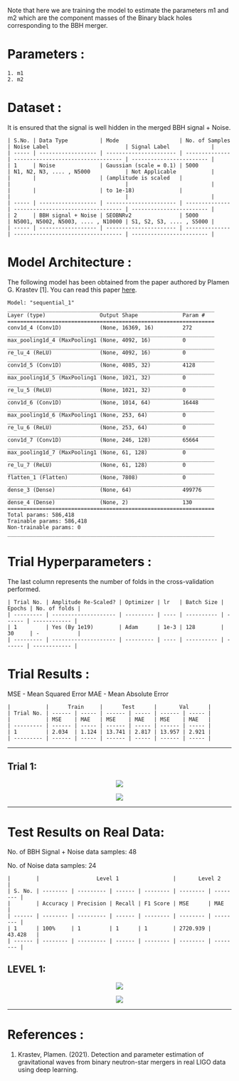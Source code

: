 Note that here we are training the model to estimate the parameters m1 and m2 which are the component masses of the Binary black holes corresponding to the BBH merger.

# Parameters :
```
1. m1 
2. m2
```

# Dataset :
It is ensured that the signal is well hidden in the merged BBH signal + Noise.
```
| S.No. | Data Type          | Mode                   | No. of Samples | Noise Label                        | Signal Label             |
| ----- | ------------------ | ---------------------- | -------------- | ---------------------------------- | ------------------------ |
| 1     | Noise              | Gaussian (scale = 0.1) | 5000           | N1, N2, N3, .... , N5000           | Not Applicable           |
|       |                    | (amplitude is scaled   |                |                                    |                          |
|       |                    | to 1e-18)              |                |                                    |                          |
| ----- | ------------------ | ---------------------- | -------------- | ---------------------------------- | ------------------------ |
| 2     | BBH signal + Noise | SEOBNRv2               | 5000           | N5001, N5002, N5003, .... , N10000 | S1, S2, S3, .... , S5000 |
| ----- | ------------------ | ---------------------- | -------------- | ---------------------------------- | ------------------------ |
```

# Model Architecture :
The following model has been obtained from the paper authored by Plamen G. Krastev [1]. You can read this paper [here](/Literature%20Review/Classification/1D-CNN/krastev_1.pdf).
``` 
Model: "sequential_1"
_________________________________________________________________
Layer (type)                 Output Shape              Param #   
=================================================================
conv1d_4 (Conv1D)            (None, 16369, 16)         272       
_________________________________________________________________
max_pooling1d_4 (MaxPooling1 (None, 4092, 16)          0         
_________________________________________________________________
re_lu_4 (ReLU)               (None, 4092, 16)          0         
_________________________________________________________________
conv1d_5 (Conv1D)            (None, 4085, 32)          4128      
_________________________________________________________________
max_pooling1d_5 (MaxPooling1 (None, 1021, 32)          0         
_________________________________________________________________
re_lu_5 (ReLU)               (None, 1021, 32)          0         
_________________________________________________________________
conv1d_6 (Conv1D)            (None, 1014, 64)          16448     
_________________________________________________________________
max_pooling1d_6 (MaxPooling1 (None, 253, 64)           0         
_________________________________________________________________
re_lu_6 (ReLU)               (None, 253, 64)           0         
_________________________________________________________________
conv1d_7 (Conv1D)            (None, 246, 128)          65664     
_________________________________________________________________
max_pooling1d_7 (MaxPooling1 (None, 61, 128)           0         
_________________________________________________________________
re_lu_7 (ReLU)               (None, 61, 128)           0         
_________________________________________________________________
flatten_1 (Flatten)          (None, 7808)              0         
_________________________________________________________________
dense_3 (Dense)              (None, 64)                499776    
_________________________________________________________________
dense_4 (Dense)              (None, 2)                 130       
=================================================================
Total params: 586,418
Trainable params: 586,418
Non-trainable params: 0
_________________________________________________________________
```

# Trial Hyperparameters :
The last column represents the number of folds in the cross-validation performed.
```
| Trial No. | Amplitude Re-Scaled? | Optimizer | lr   | Batch Size | Epochs | No. of folds |
| --------- | -------------------- | --------- | ---- | ---------- | ------ | ------------ |
| 1         | Yes (By 1e19)        | Adam      | 1e-3 | 128        | 30     | -            |
| --------- | -------------------- | --------- | ---- | ---------- | ------ | ------------ |
```
<!-- ```
| 2         | Yes (By 1e19)        | Adam      | 1e-3 | 128        | 5      | 2            |
| --------- | -------------------- | --------- | ---- | ---------- | ------ | ------------ |
| 3         | Yes (By 1e19)        | Adam      | 1e-3 | 128        | 5      | 3            |
| --------- | -------------------- | --------- | ---- | ---------- | ------ | ------------ |
| 4         | Yes (By 1e19)        | Adam      | 1e-3 | 128        | 5      | 4            |
| --------- | -------------------- | --------- | ---- | ---------- | ------ | ------------ |
| 5         | Yes (By 1e19)        | Adam      | 1e-3 | 128        | 5      | 5            |
| --------- | -------------------- | --------- | ---- | ---------- | ------ | ------------ |
``` -->

# Trial Results :
MSE - Mean Squared Error
MAE - Mean Absolute Error

```
|           |      Train     |      Test      |       Val      |
| Trial No. | ------ | ----- | ------ | ----- | ------ | ----- |
|           | MSE    | MAE   | MSE    | MAE   | MSE    | MAE   |
| --------- | ------ | ----- | ------ | ----- | ------ | ----- |
| 1         | 2.034  | 1.124 | 13.741 | 2.817 | 13.957 | 2.921 |
| --------- | ------ | ----- | ------ | ----- | ------ | ----- |
```
<!-- ```
| 2         | 100%  |     | 1         | 1      | 1        |     |
| --------- | ----- | --- | --------- | ------ | -------- | --- |
| 3         | 100%  |     | 1         | 1      | 1        |     |
| --------- | ----- | --- | --------- | ------ | -------- | --- |
| 4         | 100%  |     | 1         | 1      | 1        |     |
| --------- | ----- | --- | --------- | ------ | -------- | --- |
| 5         | 100%  |     | 1         | 1      | 1        |     |
| --------- | ----- | --- | --------- | ------ | -------- | --- |
``` -->

<hr>

## Trial 1:

<p align="center"> <img src="screenshots/graph_1.png"> </p>
<p align="center"> <img src="screenshots/trial_1.png"> </p>
<hr>

<!-- ## Trial 2:
### Train Data Confusion Matrix
<p align="center"> <img src="screenshots/train_cm_2.png"> </p>

### Test Data Confusion Matrix
<p align="center"> <img src="screenshots/test_cm_2.png"> </p>

### Test Data ROC
<p align="center"> <img src="screenshots/test_roc_2.png"> </p>
<p align="center"> <img src="screenshots/graph_2.png"> </p>
<p align="center"> <img src="screenshots/trial_2.png"> </p>
<hr>

## Trial 3:
### Train Data Confusion Matrix
<p align="center"> <img src="screenshots/train_cm_3.png"> </p>

### Test Data Confusion Matrix
<p align="center"> <img src="screenshots/test_cm_3.png"> </p>

### Test Data ROC
<p align="center"> <img src="screenshots/test_roc_3.png"> </p>
<p align="center"> <img src="screenshots/graph_3.png"> </p>
<p align="center"> <img src="screenshots/trial_3.png"> </p>
<hr>

## Trial 4:
### Train Data Confusion Matrix
<p align="center"> <img src="screenshots/train_cm_4.png"> </p>

### Test Data Confusion Matrix
<p align="center"> <img src="screenshots/test_cm_4.png"> </p>

### Test Data ROC
<p align="center"> <img src="screenshots/test_roc_4.png"> </p>
<p align="center"> <img src="screenshots/graph_4.png"> </p>
<p align="center"> <img src="screenshots/trial_4.png"> </p>
<hr>

## Trial 5:
### Train Data Confusion Matrix
<p align="center"> <img src="screenshots/train_cm_5.png"> </p>

### Test Data Confusion Matrix
<p align="center"> <img src="screenshots/test_cm_5.png"> </p>

### Test Data ROC
<p align="center"> <img src="screenshots/test_roc_5.png"> </p>
<p align="center"> <img src="screenshots/graph_5.png"> </p>
<p align="center"> <img src="screenshots/trial_5.png"> </p>


<!-- # Test Results on Unseen Generated Data:
No. of BBH Signal + Noise data samples: 1000

No. of Noise data samples: 1000

```
|        |                  Level 1                 |      Level 2      |
| S. No. | -------- | --------- | ------ | -------- | ------- | ------- |
|        | Accuracy | Precision | Recall | F1 Score | MSE     | MAE     |
| ------ | -------- | --------- | ------ | -------- | ------- | ------- |
| 1      | 100%     | 1         | 1      | 1        | 500.453 | 384.373 |
| ------ | -------- | --------- | ------ | -------- | ------- | ------- |
```

## LEVEL 1:
<p align="center"> <img src="screenshots/gen_test_cm_1_level_1.png"> </p>
<p align="center"> <img src="screenshots/gen_test_roc_1_level_1.png"> </p>

<hr> -->

# Test Results on Real Data:
No. of BBH Signal + Noise data samples: 48

No. of Noise data samples: 24

```
|        |                  Level 1                 |       Level 2       |
| S. No. | -------- | --------- | ------ | -------- | -------- | -------- |
|        | Accuracy | Precision | Recall | F1 Score | MSE      | MAE      |
| ------ | -------- | --------- | ------ | -------- | -------- | -------- |
| 1      | 100%     | 1         | 1      | 1        | 2720.939 | 43.428   |
| ------ | -------- | --------- | ------ | -------- | -------- | -------- |
```

## LEVEL 1:
<p align="center"> <img src="screenshots/real_cm_1_level_1.png"> </p>
<p align="center"> <img src="screenshots/real_roc_1_level_1.png"> </p>

<hr>

<!-- # Results on Marginal Events Data:
## LEVEL 1

Total no. of data samples in level 1:  27

```
| ------ | ------- | -------------- | -------------- | --------------- |
| S. No. | Scaling | No. of samples | No. of samples | No. of samples  |
|        |         | predicted as   | predicted as   | sent to Level 2 |
|        |         | Signal         | Noise          | model           |
| ------ | ------- | -------------- | -------------- | --------------- |
| 1      | 1e19    | 26             | 1              | 26              |
| ------ | ------- | -------------- | -------------- | --------------- |
| 2      | 1e18    | 20             | 7              | 20              |
| ------ | ------- | -------------- | -------------- | --------------- |
``` -->

<!-- ## LEVEL 2

Total no. of data samples in level 2:  25

```
| ------ | ------- | -------------- | -------------- |
| S. No. | Scaling | No. of samples | No. of samples |
|        |         | predicted as   | predicted as   |
|        |         | BBH Signal     | BNS Signal     |
| ------ | ------- | -------------- | -------------- |
| 1      | 1e19    | 26             | 0              |
| ------ | ------- | -------------- | -------------- |
| 2      | 1e18    | 20             | 0              |
| ------ | ------- | -------------- | -------------- |
``` -->

# References :
1. Krastev, Plamen. (2021). Detection and parameter estimation of gravitational waves from binary neutron-star mergers in real LIGO data using deep learning.



